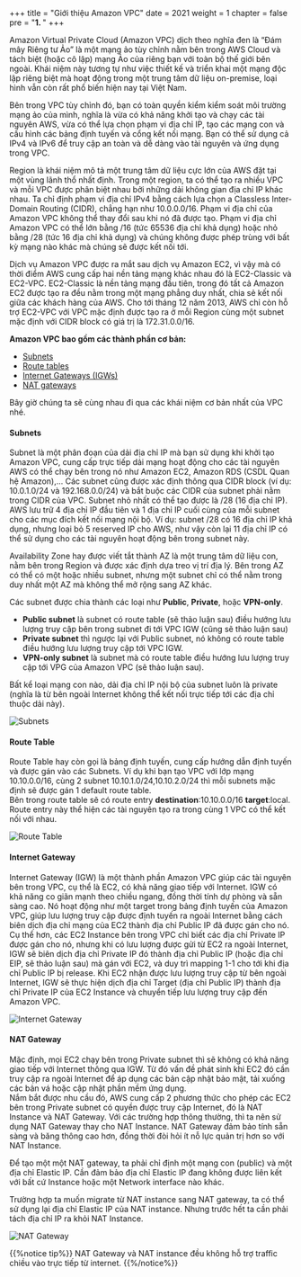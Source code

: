 +++
title = "Giới thiệu Amazon VPC"
date = 2021
weight = 1
chapter = false
pre = "<b>1. </b>"
+++

Amazon Virtual Private Cloud (Amazon VPC) dịch theo nghĩa đen là “Đám mây Riêng tư Ảo” là một mạng ảo tùy chỉnh nằm bên trong AWS Cloud và tách biệt (hoặc cô lập) mạng Ảo của riêng bạn với toàn bộ thế giới bên ngoài. Khái niệm này tương tự như việc thiết kế và triển khai một mạng độc lập riêng biệt mà hoạt động trong một trung tâm dữ liệu on-premise, loại hình vẫn còn rất phổ biến hiện nay tại Việt Nam. 

Bên trong VPC tùy chỉnh đó, bạn có toàn quyền kiểm kiểm soát môi trường mạng ảo của mình, nghĩa là vừa có khả năng khởi tạo và chạy các tài nguyên AWS, vừa có thể lựa chọn phạm vi địa chỉ IP, tạo các mạng con và cấu hình các bảng định tuyến và cổng kết nối mạng. Bạn có thể sử dụng cả IPv4 và IPv6 để truy cập an toàn và dễ dàng vào tài nguyên và ứng dụng trong VPC. 

Region là khái niệm mô tả một trung tâm dữ liệu cực lớn của AWS đặt tại một vùng lãnh thổ nhất định. Trong một region, ta có thể tạo ra nhiều VPC và mỗi VPC được phân biệt nhau bởi những dải không gian địa chỉ IP khác nhau. Ta chỉ định phạm vi địa chỉ IPv4 bằng cách lựa chọn a Classless Inter-Domain Routing (CIDR), chẳng hạn như 10.0.0.0/16. Phạm vi địa chỉ của Amazon VPC không thể thay đổi sau khi nó đã được tạo. Phạm vi địa chỉ Amazon VPC có thể lớn bằng /16 (tức 65536 địa chỉ khả dụng) hoặc nhỏ bằng /28 (tức 16 địa chỉ khả dụng) và chúng không được phép trùng với bất kỳ mạng nào khác mà chúng sẽ được kết nối tới.

Dịch vụ Amazon VPC được ra mắt sau dịch vụ Amazon EC2, vì vậy mà có thời điểm AWS cung cấp hai nền tảng mạng khác nhau đó là EC2-Classic và EC2-VPC. EC2-Classic là nền tảng mạng đầu tiên, trong đó tất cả Amazon EC2 được tạo ra đều nằm trong một mạng phẳng duy nhất, chia sẻ kết nối giữa các khách hàng của AWS. Cho tới tháng 12 năm 2013, AWS chỉ còn hỗ trợ EC2-VPC với VPC mặc định được tạo ra ở mỗi Region cùng một subnet mặc định với CIDR block có giá trị là 172.31.0.0/16.

**Amazon VPC bao gồm các thành phần cơ bản:**
* [Subnets](#subnets)
* [Route tables](#route-table)
* [Internet Gateways (IGWs)](#internet-gateway)
* [NAT gateways](#nat-gateway)

Bây giờ chúng ta sẽ cùng nhau đi qua các khái niệm cơ bản nhất của VPC nhé.

#### Subnets

Subnet là một phân đoạn của dải địa chỉ IP mà bạn sử dụng khi khởi tạo Amazon VPC, cung cấp trực tiếp dải mạng hoạt động cho các tài nguyên AWS có thể chạy bên trong nó như Amazon EC2, Amazon RDS (CSDL Quan hệ Amazon),... Các subnet cũng được xác định thông qua CIDR block (ví dụ: 10.0.1.0/24 và 192.168.0.0/24) và bắt buộc các CIDR của subnet phải nằm trong CIDR của VPC. Subnet nhỏ nhất có thể tạo được là /28 (16 địa chỉ IP). AWS lưu trữ 4 địa chỉ IP đầu tiên và 1 địa chỉ IP cuối cùng của mỗi subnet cho các mục đích kết nối mạng nội bộ. Ví dụ: subnet  /28 có 16 địa chỉ IP khả dụng, nhưng loại bỏ 5 reserved IP cho AWS, như vậy còn lại 11 địa chỉ IP có thể sử dụng cho các tài nguyên hoạt động bên trong subnet này.

Availability Zone hay được viết tắt thành AZ là một trung tâm dữ liệu con, nằm bên trong Region và được xác định dựa treo vị trí địa lý. Bên trong AZ có thể có một hoặc nhiều subnet, nhưng một subnet chỉ có thể nằm trong duy nhất một AZ mà không thể mở rộng sang AZ khác.  

Các subnet được chia thành các loại như **Public**, **Private**, hoặc **VPN-only**. 
+ **Public subnet** là subnet có route table (sẽ thảo luận sau) điều hướng lưu lượng truy cập bên trong subnet đi tới VPC IGW (cũng sẽ thảo luận sau) 
+ **Private subnet** thì ngược lại với Public subnet, nó không có route table điều hướng lưu lượng truy cập tới VPC IGW. 
+ **VPN-only subnet** là subnet mà có route table điều hướng lưu lượng truy cập tới VPG của Amazon VPC (sẽ thảo luận sau). 

Bất kể loại mạng con nào, dải địa chỉ IP nội bộ của subnet luôn là private (nghĩa là từ bên ngoài Internet không thể kết nối trực tiếp tới các địa chỉ thuộc dải này).


![Subnets](/images/architecture/subnet.png?width=40pc)

#### Route Table

Route Table hay còn gọi là bảng định tuyến, cung cấp hướng dẫn định tuyến và được gán vào các Subnets. 
Ví dụ khi bạn tạo VPC với lớp mạng 10.10.0.0/16, cùng 2 subnet 10.10.1.0/24,10.10.2.0/24 thì mỗi subnets mặc định sẽ được gán 1 default route table.\
Bên trong route table sẽ có route entry **destination**:10.10.0.0/16 **target**:local. Route entry này thể hiện các tài nguyên tạo ra trong cùng 1 VPC có thể kết nối với nhau.

![Route Table](/images/architecture/routetable.png?width=40pc)
#### Internet Gateway

Internet Gateway (IGW) là một thành phần Amazon VPC giúp các tài nguyên bên trong VPC, cụ thể là EC2, có khả năng giao tiếp với Internet. IGW có khả năng co giãn mạnh theo chiều ngang, đồng thời tính dự phòng và sẵn sàng cao. Nó hoạt động như một target trong bảng định tuyến của Amazon VPC, giúp lưu lượng truy cập được định tuyến ra ngoài Internet bằng cách biên dịch địa chỉ mạng của EC2 thành địa chỉ Public IP đã được gán cho nó.  
Cụ thể hơn, các EC2 Instance bên trong VPC chỉ biết các địa chỉ Private IP được gán cho nó, nhưng khi có lưu lượng được gửi từ EC2 ra ngoài Internet, IGW sẽ biên dịch địa chỉ Private IP đó thành địa chỉ Public IP (hoặc địa chỉ EIP, sẽ thảo luận sau) mà gán với EC2, và duy trì mapping 1-1 cho tới khi địa chỉ Public IP bị release. Khi EC2 nhận được lưu lượng truy cập từ bên ngoài Internet, IGW sẽ thực hiện dịch địa chỉ Target (địa chỉ Public IP) thành địa chỉ Private IP của EC2 Instance và chuyển tiếp lưu lượng truy cập đến Amazon VPC.

![Internet Gateway](/images/architecture/igw.png?width=55pc)
#### NAT Gateway

Mặc định, mọi EC2 chạy bên trong Private subnet thì sẽ không có khả năng giao tiếp với Internet thông qua IGW. Từ đó vấn đề phát sinh khi EC2 đó cần truy cập ra ngoài Internet để áp dụng các bản cập nhật bảo mật, tải xuống các bản vá hoặc cập nhật phần mềm ứng dụng.  
Nắm bắt được nhu cầu đó, AWS cung cấp 2 phương thức cho phép các EC2 bên trong Private subnet có quyền được truy cập Internet, đó là NAT Instance và NAT Gateway. Với các trường hợp thông thường, thì ta nên sử dụng NAT Gateway thay cho NAT Instance. NAT Gateway đảm bảo tính sẵn sàng và băng thông cao hơn, đồng thời đòi hỏi ít nỗ lực quản trị hơn so với NAT Instance.

Để tạo một một NAT gateway, ta phải chỉ định một mạng con (public) và một địa chỉ Elastic IP. Cần đảm bảo địa chỉ Elastic IP đang không được liên kết với bất cứ Instance hoặc một Network interface nào khác.

Trường hợp ta muốn migrate từ NAT instance sang NAT gateway, ta có thể sử dụng lại địa chỉ Elastic IP của NAT instance. Nhưng trước hết ta cần phải tách địa chỉ IP ra khỏi NAT Instance. 

![NAT Gateway](/images/architecture/natgw.png?width=70pc)

{{%notice tip%}}
NAT Gateway và NAT instance đều không hỗ trợ traffic chiều vào trực tiếp từ internet.
{{%/notice%}}
